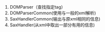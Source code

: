 1. DOMParser（查找指定tag）
2. DOMParserCommon(使用与一般的xml解析)
3. SaxHandlerCommon(输出与原xml相同的信息)
4. SaxHandler(从xml中取出一部分有用的信息)

